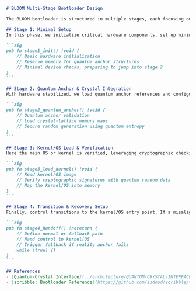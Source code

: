 <!--
BLOOM Bootloader Pattern:
{
  "metadata": {
    "timestamp": "2025-05-28 22:45:14",
    "author": "isdood",
    "pattern_version": "1.0.0",
    "color_scheme": "GLIMMER"
  }
}
-->
````markdown name=DESIGN.md
# BLOOM Multi-Stage Bootloader Design

The BLOOM bootloader is structured in multiple stages, each focusing on specific initialization tasks, hardware setup, and quantum integration. Inspired by the modular approach of the scribble project, it harnesses Zig features to maintain performance, safety, and high coherence.

## Stage 1: Minimal Setup
In this phase, we initialize critical hardware components, set up minimal memory allocations, and prepare for quantum anchor validation. This stage ensures the device is in a known, stable state before deeper operations begin.

```zig
pub fn stage1_init() !void {
    // Basic hardware initialization
    // Reserve memory for quantum anchor structures
    // Minimal device checks, preparing to jump into stage 2
}
```

## Stage 2: Quantum Anchor & Crystal Integration
With hardware stabilized, we load quantum anchor references and configure crystal-lattice memory for coherent operations. This ensures the bootloader benefits from quantum entropy and minimal decoherence before loading the primary system.

```zig
pub fn stage2_quantum_anchor() !void {
    // Quantum anchor validation
    // Load crystal-lattice memory maps
    // Secure random generation using quantum entropy
}
```

## Stage 3: Kernel/OS Load & Verification
Here the main OS or kernel is verified, leveraging cryptographic checks with quantum randomness for added entropy. This mimics scribble’s secure load approach while introducing BLOOM’s reality anchoring concepts.

```zig
pub fn stage3_load_kernel() !void {
    // Read kernel/OS image
    // Verify cryptographic signatures with quantum random data
    // Map the kernel/OS into memory
}
```

## Stage 4: Transition & Recovery Setup
Finally, control transitions to the kernel/OS entry point. If a misalignment in quantum or crystal states is detected, we revert to a safe fallback or invoke a specialized recovery mode, preventing data or coherence issues.

```zig
pub fn stage4_handoff() !noreturn {
    // Define normal or fallback path
    // Hand control to kernel/OS
    // Trigger fallback if reality anchor fails
    while (true) {}
}
```

## References
- [Quantum-Crystal Interface](../architecture/QUANTUM-CRYSTAL-INTERFACE.md)
- [scribble: Bootloader Reference](https://github.com/isdood/scribble/tree/main/boot)

````
